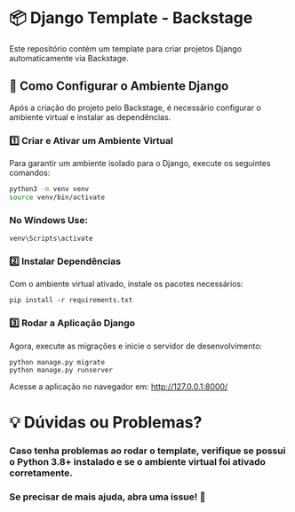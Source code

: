 # 📦 Django Template - Backstage

Este repositório contém um template para criar projetos Django automaticamente via Backstage.

## 🚀 Como Configurar o Ambiente Django

Após a criação do projeto pelo Backstage, é necessário configurar o ambiente virtual e instalar as dependências.

### **1️⃣ Criar e Ativar um Ambiente Virtual**
Para garantir um ambiente isolado para o Django, execute os seguintes comandos:

```sh
python3 -m venv venv
source venv/bin/activate
```

### No Windows Use:
```
venv\Scripts\activate
```

### 2️⃣ Instalar Dependências
Com o ambiente virtual ativado, instale os pacotes necessários:
```
pip install -r requirements.txt
```

### 3️⃣ Rodar a Aplicação Django
Agora, execute as migrações e inicie o servidor de desenvolvimento:
```
python manage.py migrate
python manage.py runserver
```
Acesse a aplicação no navegador em: http://127.0.0.1:8000/

# 💡 Dúvidas ou Problemas?
### Caso tenha problemas ao rodar o template, verifique se possui o Python 3.8+ instalado e se o ambiente virtual foi ativado corretamente.

### Se precisar de mais ajuda, abra uma issue! 🚀